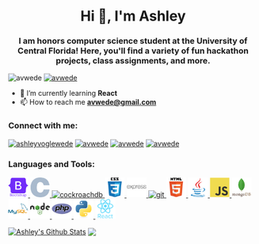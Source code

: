 

<h1 align="center">Hi 👋, I'm Ashley</h1>
<h3 align="center">I am honors computer science student at the University of Central Florida! Here, you'll find a variety of fun hackathon projects, class assignments, and more.</h3>

<img src="https://komarev.com/ghpvc/?username=avwede&label=Profile%20views&color=68bcfd&style=flat" alt="avwede" />
<a href="https://github.com/ryo-ma/github-profile-trophy">
  <img src="https://github-profile-trophy.vercel.app/?username=avwede&theme=dracula&title=Commit,PullRequest,Repositories,Followers,Stars"  alt="avwede" />
</a>   
 
 
- 🌱 I’m currently learning **React**
- 📫 How to reach me **avwede@gmail.com**


<h3 align="left">Connect with me:</h3>
<p align="left">
<a href="https://linkedin.com/in/ashleyvoglewede" target="blank"><img align="center" src="https://cdn.jsdelivr.net/npm/simple-icons@3.0.1/icons/linkedin.svg" alt="ashleyvoglewede" height="30" width="40" /></a>
<a href="https://www.codechef.com/users/avwede" target="blank"><img align="center" src="https://cdn.jsdelivr.net/npm/simple-icons@3.1.0/icons/codechef.svg" alt="avwede" height="30" width="40" /></a>
<a href="https://codeforces.com/profile/avwede" target="blank"><img align="center" src="https://cdn.jsdelivr.net/npm/simple-icons@3.0.1/icons/codeforces.svg" alt="avwede" height="30" width="40" /></a>
<a href="https://www.leetcode.com/avwede" target="blank"><img align="center" src="https://cdn.jsdelivr.net/npm/simple-icons@3.0.1/icons/leetcode.svg" alt="avwede" height="30" width="40" /></a>
</p>

<h3 align="left">Languages and Tools:</h3>
<p align="left"> <a href="https://getbootstrap.com" target="_blank"> <img src="https://raw.githubusercontent.com/devicons/devicon/master/icons/bootstrap/bootstrap-plain-wordmark.svg" alt="bootstrap" width="40" height="40"/> </a> <a href="https://www.cprogramming.com/" target="_blank"> <img src="https://raw.githubusercontent.com/devicons/devicon/master/icons/c/c-original.svg" alt="c" width="40" height="40"/> </a> <a href="https://www.cockroachlabs.com/product/cockroachdb/" target="_blank"> <img src="https://cdn.worldvectorlogo.com/logos/cockroachdb.svg" alt="cockroachdb" width="40" height="40"/> </a> <a href="https://www.w3schools.com/css/" target="_blank"> <img src="https://raw.githubusercontent.com/devicons/devicon/master/icons/css3/css3-original-wordmark.svg" alt="css3" width="40" height="40"/> </a> <a href="https://expressjs.com" target="_blank"> <img src="https://raw.githubusercontent.com/devicons/devicon/master/icons/express/express-original-wordmark.svg" alt="express" width="40" height="40"/> </a> <a href="https://git-scm.com/" target="_blank"> <img src="https://www.vectorlogo.zone/logos/git-scm/git-scm-icon.svg" alt="git" width="40" height="40"/> </a> <a href="https://www.w3.org/html/" target="_blank"> <img src="https://raw.githubusercontent.com/devicons/devicon/master/icons/html5/html5-original-wordmark.svg" alt="html5" width="40" height="40"/> </a> <a href="https://www.java.com" target="_blank"> <img src="https://raw.githubusercontent.com/devicons/devicon/master/icons/java/java-original.svg" alt="java" width="40" height="40"/> </a> <a href="https://developer.mozilla.org/en-US/docs/Web/JavaScript" target="_blank"> <img src="https://raw.githubusercontent.com/devicons/devicon/master/icons/javascript/javascript-original.svg" alt="javascript" width="40" height="40"/> </a> <a href="https://www.mongodb.com/" target="_blank"> <img src="https://raw.githubusercontent.com/devicons/devicon/master/icons/mongodb/mongodb-original-wordmark.svg" alt="mongodb" width="40" height="40"/> </a> <a href="https://www.mysql.com/" target="_blank"> <img src="https://raw.githubusercontent.com/devicons/devicon/master/icons/mysql/mysql-original-wordmark.svg" alt="mysql" width="40" height="40"/> </a> <a href="https://nodejs.org" target="_blank"> <img src="https://raw.githubusercontent.com/devicons/devicon/master/icons/nodejs/nodejs-original-wordmark.svg" alt="nodejs" width="40" height="40"/> </a> <a href="https://www.php.net" target="_blank"> <img src="https://raw.githubusercontent.com/devicons/devicon/master/icons/php/php-original.svg" alt="php" width="40" height="40"/> </a> <a href="https://www.python.org" target="_blank"> <img src="https://raw.githubusercontent.com/devicons/devicon/master/icons/python/python-original.svg" alt="python" width="40" height="40"/> </a> <a href="https://reactjs.org/" target="_blank"> <img src="https://raw.githubusercontent.com/devicons/devicon/master/icons/react/react-original-wordmark.svg" alt="react" width="40" height="40"/> </a>
</p>


<a href="https://github.com/avwede">
<img align="center" alt="Ashley's Github Stats" src="https://github-readme-stats.codestackr.vercel.app/api?username=avwede&show_icons=true&hide_border=true&count_private=true&include_all_commits=true&theme=radical" /></a>
<a href="https://github.com/avwede">
  <img align="center" src="https://github-readme-stats.anuraghazra1.vercel.app/api/top-langs/?username=avwede&layout=compact&theme=radical" />
</a>


